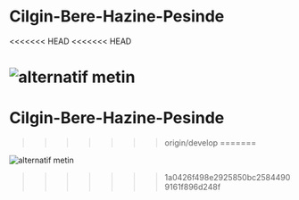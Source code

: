 # Cilgin-Bere-Hazine-Pesinde
<<<<<<< HEAD
<<<<<<< HEAD


![alternatif metin]("C:\Users\Excalibur\Pictures\Screenshots\25249.png")
=======
# Cilgin-Bere-Hazine-Pesinde
>>>>>>> origin/develop
=======


![alternatif metin]("C:\Users\Excalibur\Pictures\Screenshots\25249.png")
>>>>>>> 1a0426f498e2925850bc25844909161f896d248f
